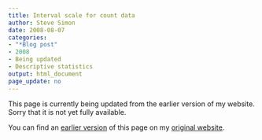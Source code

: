 ```yaml
---
title: Interval scale for count data
author: Steve Simon
date: 2008-08-07
categories:
- "*Blog post"
- 2008
- Being updated
- Descriptive statistics
output: html_document
page_update: no
---
```


This page is currently being updated from the earlier version of my website. Sorry that it is not yet fully available.

<!---More--->


You can find an [earlier version][sim1] of this page on my [original website][sim2].

[sim1]: http://www.pmean.com/08/CountData.html
[sim2]: http://www.pmean.com/original_site.html
